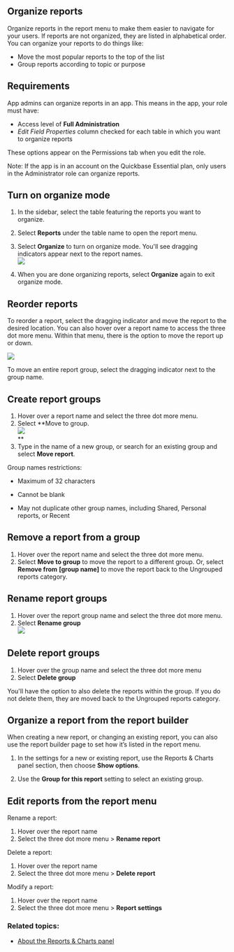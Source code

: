 ## Organize reports

Organize reports in the report menu to make them easier to navigate for your users. If reports are not organized, they are listed in alphabetical order. You can organize your reports to do things like:

-   Move the most popular reports to the top of the list
-   Group reports according to topic or purpose

## Requirements

App admins can organize reports in an app. This means in the app, your role must have:

-   Access level of **Full Administration**
-   _Edit Field Properties_ column checked for each table in which you want to organize reports

These options appear on the Permissions tab when you edit the role.

Note: If the app is in an account on the Quickbase Essential plan, only users in the Administrator role can organize reports.

## Turn on organize mode

1.  In the sidebar, select the table featuring the reports you want to organize.
    
2.  Select **Reports** under the table name to open the report menu.
    
3.  Select **Organize** to turn on organize mode. You'll see dragging indicators appear next to the report names.  
    ![](https://helpv2.quickbase.com/hc/article_attachments/30868911436052)
    
4.  When you are done organizing reports, select **Organize** again to exit organize mode.

## Reorder reports

To reorder a report, select the dragging indicator and move the report to the desired location. You can also hover over a report name to access the three dot more menu. Within that menu, there is the option to move the report up or down. 

![](https://helpv2.quickbase.com/hc/article_attachments/30868904406676)

To move an entire report group, select the dragging indicator next to the group name.

## Create report groups

1.  Hover over a report name and select the three dot more menu.
2.  Select **Move to group.  
    ![](https://helpv2.quickbase.com/hc/article_attachments/30868911445140)  
    **
3.  Type in the name of a new group, or search for an existing group and select **Move report**.

Group names restrictions:

-   Maximum of 32 characters
    
-   Cannot be blank
    
-   May not duplicate other group names, including Shared, Personal reports, or Recent

## Remove a report from a group

1.  Hover over the report name and select the three dot more menu. 
2.  Select **Move to group** to move the report to a different group. Or, select **Remove from** **\[group name\]** to move the report back to the Ungrouped reports category.

## Rename report groups

1.  Hover over the report group name and select the three dot more menu.
2.  Select **Rename group**  
    ![](https://helpv2.quickbase.com/hc/article_attachments/30868904418964)

## Delete report groups

1.  Hover over the group name and select the three dot more menu
2.  Select **Delete group**

You'll have the option to also delete the reports within the group. If you do not delete them, they are moved back to the Ungrouped reports category.

## Organize a report from the report builder

When creating a new report, or changing an existing report, you can also use the report builder page to set how it’s listed in the report menu.

1.  In the settings for a new or existing report, use the Reports & Charts panel section, then choose **Show options**.
    
2.  Use the **Group for this report** setting to select an existing group.
    

## Edit reports from the report menu

Rename a report:

1.  Hover over the report name
2.  Select the three dot more menu > **Rename report**

Delete a report:

1.  Hover over the report name
2.  Select the three dot more menu > **Delete report**

Modify a report:

1.  Hover over the report name
2.  Select the three dot more menu > **Report settings**

### Related topics:

-   [About the Reports & Charts panel](https://helpv2.quickbase.com/hc/en-us/articles/4570387181588-About-the-Reports-Charts-panel-)
